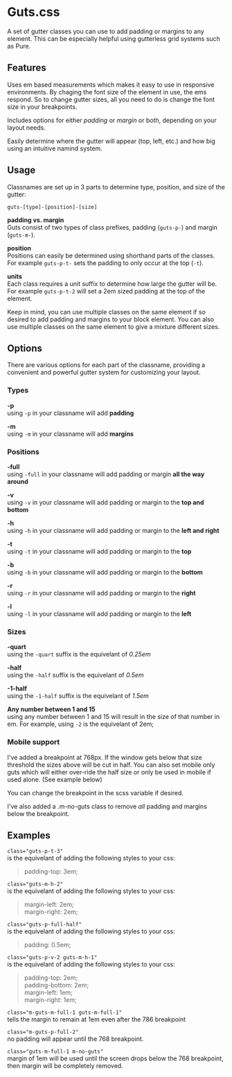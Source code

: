 # Guts.css

A set of gutter classes you can use to add padding or margins to any element. This can be especially helpful using gutterless grid systems such as Pure.

## Features

Uses em based measurements which makes it easy to use in responsive environments. By chaging the font size of the element in use, the ems respond. So to change gutter sizes, all you need to do is change the font size in your breakpoints.

Includes options for either *padding* or *margin* or both, depending on your layout needs.

Easily determine where the gutter will appear (top, left, etc.) and how big using an intuitive namind system.

## Usage

Classnames are set up in 3 parts to determine type, position, and size of the gutter:

`guts-[type]-[position]-[size]`

**padding vs. margin**  
Guts consist of two types of class prefixes, padding (`guts-p-`) and margin (`guts-m-`).

**position**  
Positions can easily be determined using shorthand parts of the classes. For example `guts-p-t-` sets the padding to only occur at the top (`-t`).

**units**  
Each class requires a unit suffix to determine how large the gutter will be. For example `guts-p-t-2` will set a 2em sized padding at the top of the element.

Keep in mind, you can use multiple classes on the same element if so desired to add padding and margins to your block element. You can also use multiple classes on the same element to give a mixture different sizes.

## Options

There are various options for each part of the classname, providing a convenient and powerful gutter system for customizing your layout.

### Types

**-p**  
using `-p` in your classname will add **padding**

**-m**  
using `-m` in your classname will add **margins**

### Positions

**-full**  
using `-full` in your classname will add padding or margin **all the way around**

**-v**  
using `-v` in your classname will add padding or margin to the **top and bottom**

**-h**  
using `-h` in your classname will add padding or margin to the **left and right**

**-t**  
using `-t` in your classname will add padding or margin to the **top**

**-b**  
using `-b` in your classname will add padding or margin to the **bottom**

**-r**  
using `-r` in your classname will add padding or margin to the **right**

**-l**  
using `-l` in your classname will add padding or margin to the **left**

### Sizes

**-quart**  
using the `-quart` suffix is the equivelant of *0.25em*

**-half**  
using the `-half` suffix is the equivelant of *0.5em*

**-1-half**  
using the `-1-half` suffix is the equivelant of *1.5em*

**Any number between 1 and 15**  
using any number between 1 and 15 will result in the size of that number in em. For example, using `-2` is the equivelant of 2em;

### Mobile support

I've added a breakpoint at 768px. If the window gets below that size threshold the sizes above will be cut in half. You can also set mobile only guts which will either over-ride the half size or only be used in mobile if used alone. (See example below)

You can change the breakpoint in the scss variable if desired.

I've also added a .m-no-guts class to remove _all_ padding and margins below the breakpoint.

## Examples

`class="guts-p-t-3"`  
is the equivelant of adding the following styles to your css:
> padding-top: 3em;

`class="guts-m-h-2"`  
is the equivelant of adding the following styles to your css:
> margin-left: 2em;<br>margin-right: 2em;

`class="guts-p-full-half"`  
is the equivelant of adding the following styles to your css:
> padding: 0.5em;

`class="guts-p-v-2 guts-m-h-1"`  
is the equivelant of adding the following styles to your css:
> padding-top: 2em;<br>padding-bottom: 2em;<br>margin-left: 1em;<br>margin-right: 1em;

`class="m-guts-m-full-1 guts-m-full-1"`  
tells the margin to remain at 1em even after the 786 breakpoint

`class="m-guts-p-full-2"`  
no padding will appear until the 768 breakpoint.

`class="guts-m-full-1 m-no-guts"`  
margin of 1em will be used until the screen drops below the 768 breakpoint, then margin will be completely removed.
